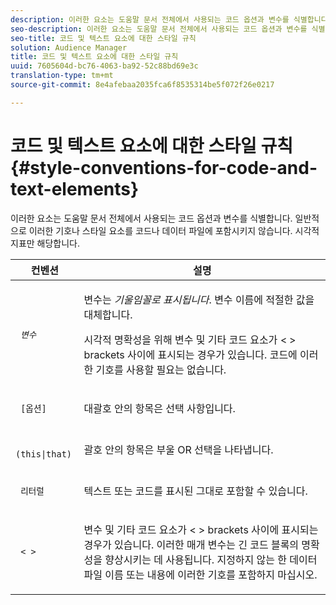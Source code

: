 ```yaml
---
description: 이러한 요소는 도움말 문서 전체에서 사용되는 코드 옵션과 변수를 식별합니다. 일반적으로 이러한 기호나 스타일 요소를 코드나 데이터 파일에 포함시키지 않습니다. 시각적 지표만 해당합니다.
seo-description: 이러한 요소는 도움말 문서 전체에서 사용되는 코드 옵션과 변수를 식별합니다. 일반적으로 이러한 기호나 스타일 요소를 코드나 데이터 파일에 포함시키지 않습니다. 시각적 지표만 해당합니다.
seo-title: 코드 및 텍스트 요소에 대한 스타일 규칙
solution: Audience Manager
title: 코드 및 텍스트 요소에 대한 스타일 규칙
uuid: 7605604d-bc76-4063-ba92-52c88bd69e3c
translation-type: tm+mt
source-git-commit: 8e4afebaa2035fca6f8535314be5f072f26e0217

---
```



# 코드 및 텍스트 요소에 대한 스타일 규칙{#style-conventions-for-code-and-text-elements}

이러한 요소는 도움말 문서 전체에서 사용되는 코드 옵션과 변수를 식별합니다. 일반적으로 이러한 기호나 스타일 요소를 코드나 데이터 파일에 포함시키지 않습니다. 시각적 지표만 해당합니다.

<table id="table_EBEF9490D90041BD8B7ABE3AF1AF35B6"> 
 <thead> 
  <tr> 
   <th colname="col1" class="entry"> 컨벤션 </th> 
   <th colname="col2" class="entry"> 설명 </th> 
  </tr> 
 </thead>
 <tbody> 
  <tr> 
   <td colname="col1"> <p> <code> <i>변수</i></code> </p> </td> 
   <td colname="col2"> <p>변수는 <i>기울임꼴로 표시됩니다</i>. 변수 이름에 적절한 값을 대체합니다. </p> <p>시각적 명확성을 위해 변수 및 기타 코드 요소가 &lt; &gt; brackets 사이에 표시되는 경우가 있습니다. 코드에 이러한 기호를 사용할 필요는 없습니다. </p> </td> 
  </tr> 
  <tr> 
   <td colname="col1"> <p> <code> [옵션]</code> </p> </td> 
   <td colname="col2"> <p>대괄호 안의 항목은 선택 사항입니다. </p> </td> 
  </tr> 
  <tr> 
   <td colname="col1"> <p> <code> (this|that) </code> </p> </td> 
   <td colname="col2"> <p>괄호 안의 항목은 부울 OR <span class="wintitle"> 선택을</span> 나타냅니다. </p> </td> 
  </tr> 
  <tr> 
   <td colname="col1"> <p> <code> 리터럴</code> </p> </td> 
   <td colname="col2"> <p>텍스트 또는 코드를 표시된 그대로 포함할 수 있습니다. </p> </td> 
  </tr> 
  <tr> 
   <td colname="col1"> <p> <code> &lt; &gt;</code> </p> </td> 
   <td colname="col2"> <p>변수 및 기타 코드 요소가 &lt; &gt; brackets 사이에 표시되는 경우가 있습니다. 이러한 매개 변수는 긴 코드 블록의 명확성을 향상시키는 데 사용됩니다. 지정하지 않는 한 데이터 파일 이름 또는 내용에 이러한 기호를 포함하지 마십시오. </p> </td> 
  </tr> 
 </tbody> 
</table>

